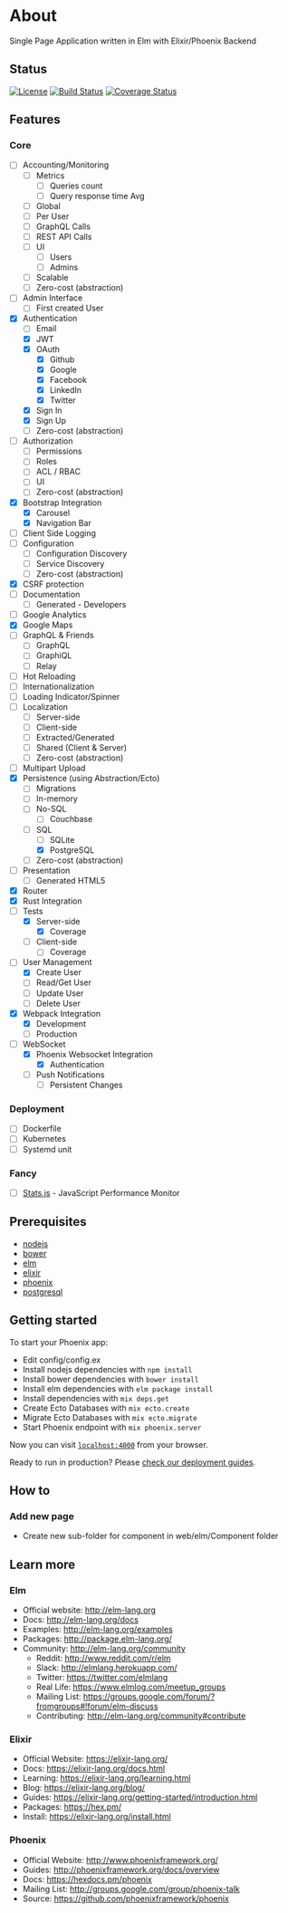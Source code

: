 # About

Single Page Application written in Elm with Elixir/Phoenix Backend

## Status

[![License](https://img.shields.io/github/license/korczis/the-scratch.svg)](https://github.com/korczis/the-scratch/blob/master/LICENSE)
[![Build Status](https://travis-ci.org/korczis/the-scratch.svg?branch=master)](https://travis-ci.org/korczis/the-scratch)
[![Coverage Status](https://coveralls.io/repos/github/korczis/the-scratch/badge.svg?branch=master)](https://coveralls.io/github/korczis/the-scratch?branch=master)

## Features

### Core

- [ ] Accounting/Monitoring
  - [ ] Metrics
    - [ ] Queries count
    - [ ] Query response time Avg
  - [ ] Global
  - [ ] Per User
  - [ ] GraphQL Calls
  - [ ] REST API Calls
  - [ ] UI
    - [ ] Users
    - [ ] Admins
  - [ ] Scalable
  - [ ] Zero-cost (abstraction)
- [ ] Admin Interface
  - [ ] First created User
- [x] Authentication
  - [ ] Email
  - [x] JWT
  - [x] OAuth
    - [x] Github
    - [x] Google
    - [x] Facebook
    - [x] LinkedIn
    - [x] Twitter
  - [x] Sign In
  - [x] Sign Up
  - [ ] Zero-cost (abstraction)
- [ ] Authorization
  - [ ] Permissions
  - [ ] Roles
  - [ ] ACL / RBAC
  - [ ] UI
  - [ ] Zero-cost (abstraction)
- [x] Bootstrap Integration
  - [x] Carousel
  - [x] Navigation Bar
- [ ] Client Side Logging
- [ ] Configuration
  - [ ] Configuration Discovery
  - [ ] Service Discovery
  - [ ] Zero-cost (abstraction)
- [x] CSRF protection
- [ ] Documentation
  - [ ] Generated - Developers
- [ ] Google Analytics
- [x] Google Maps
- [ ] GraphQL & Friends
  - [ ] GraphQL
  - [ ] GraphiQL
  - [ ] Relay
- [ ] Hot Reloading
- [ ] Internationalization
- [ ] Loading Indicator/Spinner
- [ ] Localization
  - [ ] Server-side
  - [ ] Client-side
  - [ ] Extracted/Generated
  - [ ] Shared (Client & Server)
  - [ ] Zero-cost (abstraction)
- [ ] Multipart Upload
- [x] Persistence (using Abstraction/Ecto)
  - [ ] Migrations
  - [ ] In-memory
  - [ ] No-SQL
    - [ ] Couchbase
  - [ ] SQL
    - [ ] SQLite
    - [x] PostgreSQL
  - [ ] Zero-cost (abstraction)
- [ ] Presentation
  - [ ] Generated HTML5
- [x] Router
- [x] Rust Integration
- [ ] Tests
  - [x] Server-side
    - [x] Coverage
  - [ ] Client-side
    - [ ] Coverage
- [ ] User Management
  - [x] Create User
  - [ ] Read/Get User
  - [ ] Update User
  - [ ] Delete User
- [x] Webpack Integration
  - [x] Development
  - [ ] Production
- [ ] WebSocket
  - [x] Phoenix Websocket Integration
    - [x] Authentication
  - [ ] Push Notifications
    - [ ] Persistent Changes

### Deployment

- [ ] Dockerfile
- [ ] Kubernetes
- [ ] Systemd unit

### Fancy

- [ ] [Stats.js](https://github.com/mrdoob/stats.js/) - JavaScript Performance Monitor

## Prerequisites

- [nodejs](https://nodejs.org/en/)
- [bower](https://bower.io/)
- [elm](http://elm-lang.org/)
- [elixir](https://elixir-lang.org/)
- [phoenix](http://www.phoenixframework.org/)
- [postgresql](https://www.postgresql.org/)

## Getting started

To start your Phoenix app:

- Edit config/config.ex
- Install nodejs dependencies with `npm install`
- Install bower dependencies with `bower install`
- Install elm dependencies with `elm package install`
- Install dependencies with `mix deps.get`
- Create Ecto Databases with `mix ecto.create`
- Migrate Ecto Databases with `mix ecto.migrate`
- Start Phoenix endpoint with `mix phoenix.server`

Now you can visit [`localhost:4000`](http://localhost:4000) from your browser.

Ready to run in production? Please [check our deployment guides](http://www.phoenixframework.org/docs/deployment).

## How to

### Add new page

- Create new sub-folder for component in web/elm/Component folder

## Learn more

### Elm

  - Official website: http://elm-lang.org
  - Docs: http://elm-lang.org/docs
  - Examples: http://elm-lang.org/examples
  - Packages: http://package.elm-lang.org/
  - Community: http://elm-lang.org/community
    - Reddit: http://www.reddit.com/r/elm
    - Slack: http://elmlang.herokuapp.com/
    - Twitter: https://twitter.com/elmlang
    - Real Life: https://www.elmlog.com/meetup_groups
    - Mailing List: https://groups.google.com/forum/?fromgroups#!forum/elm-discuss
    - Contributing: http://elm-lang.org/community#contribute
  
### Elixir

  - Official Website: https://elixir-lang.org/
  - Docs: https://elixir-lang.org/docs.html
  - Learning: https://elixir-lang.org/learning.html
  - Blog: https://elixir-lang.org/blog/
  - Guides: https://elixir-lang.org/getting-started/introduction.html
  - Packages: https://hex.pm/
  - Install: https://elixir-lang.org/install.html
  
### Phoenix

  - Official Website: http://www.phoenixframework.org/
  - Guides: http://phoenixframework.org/docs/overview
  - Docs: https://hexdocs.pm/phoenix
  - Mailing List: http://groups.google.com/group/phoenix-talk
  - Source: https://github.com/phoenixframework/phoenix

